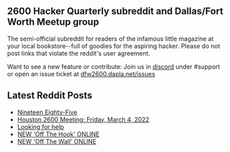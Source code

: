 ## 2600 Hacker Quarterly subreddit and Dallas/Fort Worth Meetup group
The semi-official subreddit for readers of the infamous little magazine at your local bookstore--full of goodies for the aspiring hacker. Please do not post links that violate the reddit's user agreement.

Want to see a new feature or contribute: 
Join us in [discord](https://dfw2600.dapla.net/chat) under #support or open an issue ticket at [dfw2600.dapla.net/issues](https://dfw2600.dapla.net/issues)

## Latest Reddit Posts
<!-- BLOG-POST-LIST:START -->
- [Nineteen Eighty-Five](https://www.reddit.com/r/2600/comments/t4b6ov/nineteen_eightyfive/)
- [Houston 2600 Meeting: Friday, March 4, 2022](https://www.reddit.com/r/2600/comments/t3yvn5/houston_2600_meeting_friday_march_4_2022/)
- [Looking for help](https://www.reddit.com/r/2600/comments/t2ecsm/looking_for_help/)
- [NEW 'Off The Hook' ONLINE](https://2600.com/hook/23-02-2022)
- [NEW 'Off The Wall' ONLINE](https://2600.com/wall/22-02-2022)
<!-- BLOG-POST-LIST:END -->
